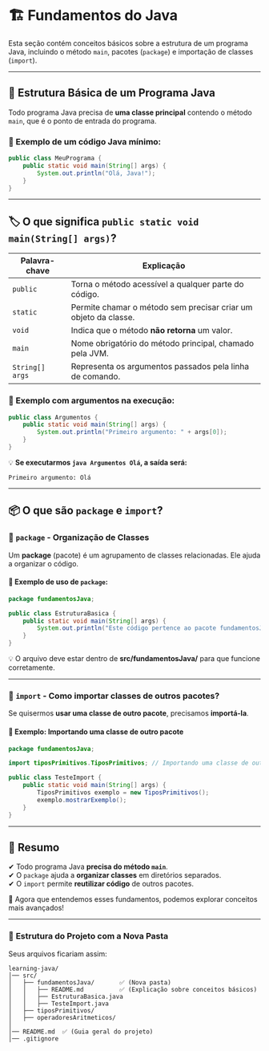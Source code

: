 # 🏗️ Fundamentos do Java

Esta seção contém conceitos básicos sobre a estrutura de um programa Java, incluindo o método `main`, pacotes (`package`) e importação de classes (`import`).

---

## 📌 Estrutura Básica de um Programa Java

Todo programa Java precisa de **uma classe principal** contendo o método `main`, que é o ponto de entrada do programa.

### 🔹 Exemplo de um código Java mínimo:
```java
public class MeuPrograma {
    public static void main(String[] args) {
        System.out.println("Olá, Java!");
    }
}
```

---

## 🏷️ O que significa `public static void main(String[] args)`?

| Palavra-chave | Explicação |
|--------------|-----------|
| `public` | Torna o método acessível a qualquer parte do código. |
| `static` | Permite chamar o método sem precisar criar um objeto da classe. |
| `void` | Indica que o método **não retorna** um valor. |
| `main` | Nome obrigatório do método principal, chamado pela JVM. |
| `String[] args` | Representa os argumentos passados pela linha de comando. |

### 🔹 Exemplo com argumentos na execução:
```java
public class Argumentos {
    public static void main(String[] args) {
        System.out.println("Primeiro argumento: " + args[0]);
    }
}
```
💡 **Se executarmos `java Argumentos Olá`, a saída será:**
```
Primeiro argumento: Olá
```

---

## 📦 O que são `package` e `import`?

### 🔹 **`package` - Organização de Classes**
Um **package** (pacote) é um agrupamento de classes relacionadas. Ele ajuda a organizar o código.

#### 📝 Exemplo de uso de `package`:
```java
package fundamentosJava;

public class EstruturaBasica {
    public static void main(String[] args) {
        System.out.println("Este código pertence ao pacote fundamentosJava");
    }
}
```
💡 O arquivo deve estar dentro de **src/fundamentosJava/** para que funcione corretamente.

---

### 🔹 **`import` - Como importar classes de outros pacotes?**
Se quisermos **usar uma classe de outro pacote**, precisamos **importá-la**.

#### 📝 Exemplo: Importando uma classe de outro pacote
```java
package fundamentosJava;

import tiposPrimitivos.TiposPrimitivos; // Importando uma classe de outro pacote

public class TesteImport {
    public static void main(String[] args) {
        TiposPrimitivos exemplo = new TiposPrimitivos();
        exemplo.mostrarExemplo();
    }
}
```
---

## 🎯 **Resumo**
✔ Todo programa Java **precisa do método `main`**.  
✔ O `package` ajuda a **organizar classes** em diretórios separados.  
✔ O `import` permite **reutilizar código** de outros pacotes.

🚀 Agora que entendemos esses fundamentos, podemos explorar conceitos mais avançados!

---

### 📂 **Estrutura do Projeto com a Nova Pasta**
Seus arquivos ficariam assim:

```
learning-java/
│── src/
│   ├── fundamentosJava/       ✅ (Nova pasta)
│   │   ├── README.md          ✅ (Explicação sobre conceitos básicos)
│   │   ├── EstruturaBasica.java
│   │   ├── TesteImport.java
│   ├── tiposPrimitivos/
│   ├── operadoresAritmeticos/
│
│── README.md  ✅ (Guia geral do projeto)
│── .gitignore
```
